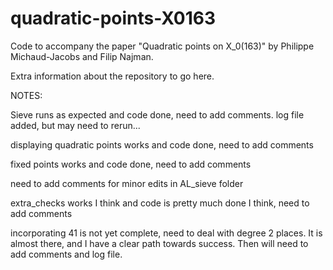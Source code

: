 # quadratic-points-X0163
Code to accompany the paper "Quadratic points on X_0(163)" by Philippe Michaud-Jacobs and Filip Najman.

Extra information about the repository to go here.

NOTES:

Sieve runs as expected and code done, need to add comments. log file added, but may need to rerun...

displaying quadratic points works and code done, need to add comments

fixed points works and code done, need to add comments

need to add comments for minor edits in AL_sieve folder

extra_checks works I think and code is pretty much done I think, need to add comments

incorporating 41 is not yet complete, need to deal with degree 2 places. It is almost there, and I have a clear path towards success.
Then will need to add comments and log file.
